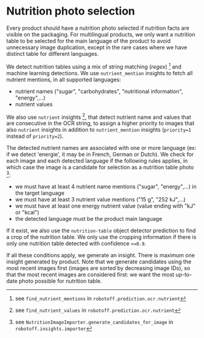 # Nutrition photo selection

Every product should have a nutrition photo selected if nutrition facts are visible on the packaging. For multilingual products, we only want a nutrition table to be selected for the main language of the product to avoid unnecessary image duplication, except in the rare cases where we have distinct table for different languages.

We detect nutrition tables using a mix of string matching (*regex*) [^nutrient_mention_insight] and machine learning detections. We use `nutrient_mention` insights to fetch all nutrient mentions, in all supported languages:

- nutrient names ("sugar", "carbohydrates", "nutritional information", "energy",...)
- nutrient values

We also use `nutrient` insights  [^nutrient_insight], that detect nutrient name and values that are consecutive in the OCR string, to assign a higher priority to images that also  `nutrient` insights in addition to `nutrient_mention` insights (`priority=1` instead of `priority=2`).

The detected nutrient names are associated with one or more language (ex: if we detect 'energie', it may be in French, German or Dutch). We check for each image and each detected language if the following rules applies, in which case the image is a candidate for selection as a nutrition table photo [^nutrition_image_importer]:

- we must have at least 4 nutrient name mentions ("sugar", "energy",...) in the target language
- we must have at least 3 nutrient value mentions ("15 g", "252 kJ",...)
- we must have at least one energy nutrient value (value ending with "kJ" or "kcal")
- the detected language must be the product main language

If it exist, we also use the `nutrition-table` object detector prediction to find a crop of the nutrition table. We only use the cropping information if there is only one nutrition table detected with confidence `>=0.9`. 

If all these conditions apply, we generate an insight. There is maximum one insight generated by product.
Note that we generate candidates using the most recent images first (images are sorted by decreasing image IDs), so that the most recent images are considered first: we want the most up-to-date photo possible for nutrition table.

[^nutrient_mention_insight]: see `find_nutrient_mentions` in `robotoff.prediction.ocr.nutrient`
[^nutrient_insight]: see `find_nutrient_values` in `robotoff.prediction.ocr.nutrient`
[^nutrition_image_importer]: see `NutritionImageImporter.generate_candidates_for_image` in `robotoff.insights.importer`